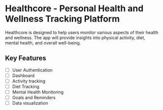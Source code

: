 # Healthcore - Personal Health and Wellness Tracking Platform

Healthcore is designed to help users monitor various aspects of their health and wellness. The app will provide insights into physical activity, diet, mental health, and overall well-being.

## Key Features

- [ ] User Authentication
- [ ] Dashboard
- [ ] Activity tracking
- [ ] Diet Tracking
- [ ] Mental Health Monitoring
- [ ] Goals and Reminders
- [ ] Data visualization
